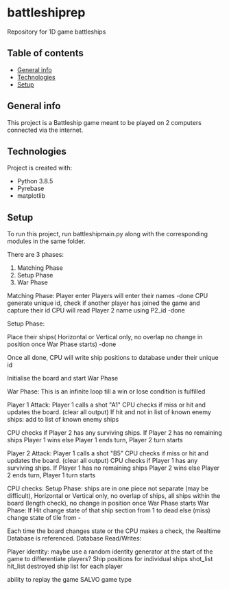 # battleshiprep
 Repository for 1D game battleships

## Table of contents
* [General info](#general-info)
* [Technologies](#technologies)
* [Setup](#setup)

## General info
This project is a Battleship game meant to be played on 2 computers connected via the internet.
	
## Technologies
Project is created with:
* Python 3.8.5
* Pyrebase
* matplotlib
	
## Setup
To run this project, run battleshipmain.py along with the corresponding modules in the same folder.

There are 3 phases: 
1. Matching Phase
2. Setup Phase
3. War Phase

Matching Phase:
Player enter
Players will enter their names -done
CPU generate unique id, check if another player has joined the game and capture their id
CPU will read Player 2 name using P2_id -done

Setup Phase:

Place their ships(
    Horizontal or Vertical only, 
    no overlap
    no change in position once War Phase starts) -done

Once all done, CPU will write ship positions to database under their unique id

Initialise the board and start War Phase

War Phase:
This is an infinite loop till a win or lose condition is fulfilled

Player 1 Attack:
Player 1 calls a shot "A1"
CPU checks if miss or hit and updates the board. (clear all output)
If hit and not in list of known enemy ships:
    add to list of known enemy ships

CPU checks if Player 2 has any surviving ships.
If Player 2 has no remaining ships
    Player 1 wins
else
    Player 1 ends turn, Player 2 turn starts

Player 2 Attack:
Player 1 calls a shot "B5"
CPU checks if miss or hit and updates the board. (clear all output)
CPU checks if Player 1 has any surviving ships.
If Player 1 has no remaining ships
    Player 2 wins
else
    Player 2 ends turn, Player 1 turn starts


CPU checks:
Setup Phase:
    ships are in one piece not separate (may be difficult),
    Horizontal or Vertical only, 
    no overlap of ships,
    all ships within the board (length check),
    no change in position once War Phase starts
War Phase:
    If Hit
        change state of that ship section from 1 to dead
    else
        (miss) change state of tile from -

Each time the board changes state or the CPU makes a check, the Realtime Database is referenced.
Database Read/Writes:

Player identity: maybe use a random identity generator at the start of the game to differentiate players?
Ship positions for individual ships
shot_list
hit_list
destroyed ship list for each player

ability to replay the game
SALVO game type
